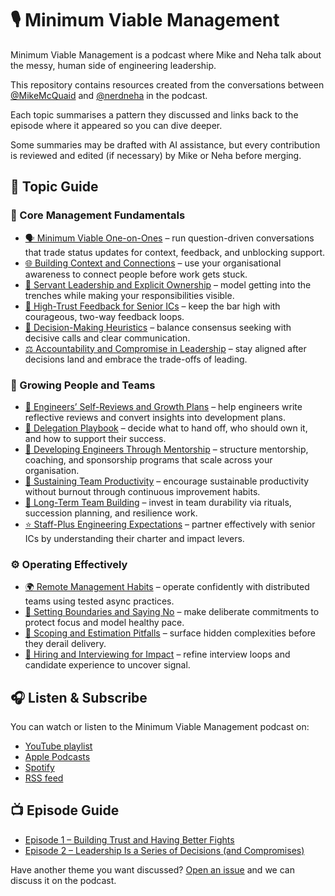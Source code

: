 # 🎙️ Minimum Viable Management

Minimum Viable Management is a podcast where Mike and Neha talk about the messy, human side of engineering leadership.

This repository contains resources created from the conversations between
[@MikeMcQuaid](https://github.com/MikeMcQuaid) and
[@nerdneha](https://github.com/nerdneha)
in the podcast.

Each topic summarises a pattern they discussed and links back to the episode where it appeared so you can dive deeper.

Some summaries may be drafted with AI assistance, but every contribution is reviewed and edited (if necessary) by Mike or Neha before merging.

## 🧭 Topic Guide

### 🧠 Core Management Fundamentals

- [🗣️ Minimum Viable One-on-Ones](topics/minimum-viable-one-on-ones.md) – run question-driven conversations that trade status updates for context, feedback, and unblocking support.
- [🌐 Building Context and Connections](topics/building-context-and-connections.md) – use your organisational awareness to connect people before work gets stuck.
- [🤝 Servant Leadership and Explicit Ownership](topics/servant-leadership-and-explicit-ownership.md) – model getting into the trenches while making your responsibilities visible.
- [💬 High-Trust Feedback for Senior ICs](topics/high-trust-feedback-for-senior-ics.md) – keep the bar high with courageous, two-way feedback loops.
- [🧠 Decision-Making Heuristics](topics/decision-making-heuristics.md) – balance consensus seeking with decisive calls and clear communication.
- [⚖️ Accountability and Compromise in Leadership](topics/accountability-and-compromise-in-leadership.md) – stay aligned after decisions land and embrace the trade-offs of leading.

### 🌿 Growing People and Teams

- [📓 Engineers’ Self-Reviews and Growth Plans](topics/self-reviews-and-growth.md) – help engineers write reflective reviews and convert insights into development plans.
- [🧰 Delegation Playbook](topics/delegation-playbook.md) – decide what to hand off, who should own it, and how to support their success.
- [👥 Developing Engineers Through Mentorship](topics/developing-engineers-through-mentorship.md) – structure mentorship, coaching, and sponsorship programs that scale across your organisation.
- [🔄 Sustaining Team Productivity](topics/sustaining-team-productivity.md) – encourage sustainable productivity without burnout through continuous improvement habits.
- [🌱 Long-Term Team Building](topics/long-term-team-building.md) – invest in team durability via rituals, succession planning, and resilience work.
- [⭐ Staff-Plus Engineering Expectations](topics/staff-plus-engineering-expectations.md) – partner effectively with senior ICs by understanding their charter and impact levers.

### ⚙️ Operating Effectively

- [🌍 Remote Management Habits](topics/remote-management-habits.md) – operate confidently with distributed teams using tested async practices.
- [🛑 Setting Boundaries and Saying No](topics/setting-boundaries-and-saying-no.md) – make deliberate commitments to protect focus and model healthy pace.
- [📐 Scoping and Estimation Pitfalls](topics/scoping-and-estimation-pitfalls.md) – surface hidden complexities before they derail delivery.
- [🎯 Hiring and Interviewing for Impact](topics/hiring-and-interviewing-for-impact.md) – refine interview loops and candidate experience to uncover signal.

## 🎧 Listen & Subscribe

You can watch or listen to the Minimum Viable Management podcast on:

- [YouTube playlist](https://www.youtube.com/playlist?list=PLdx6vnBOYrMZw3ZHjJJyItqQuZQhTIzhc)
- [Apple Podcasts](https://podcasts.apple.com/gb/podcast/minimum-viable-management/id1845078315)
- [Spotify](https://open.spotify.com/show/2LgoStqQjQsv04nHWMI4GG)
- [RSS feed](https://api.riverside.fm/hosting/Ryz8eZPj.rss)

## 📺 Episode Guide

- [Episode 1 – Building Trust and Having Better Fights](https://www.youtube.com/watch?v=JZSePIKgAaw&list=PLdx6vnBOYrMZw3ZHjJJyItqQuZQhTIzhc)
- [Episode 2 – Leadership Is a Series of Decisions (and Compromises)](https://www.youtube.com/watch?v=rRFBChzuUQI&list=PLdx6vnBOYrMZw3ZHjJJyItqQuZQhTIzhc)

Have another theme you want discussed?
[Open an issue](/issues/new) and we can discuss it on the podcast.
